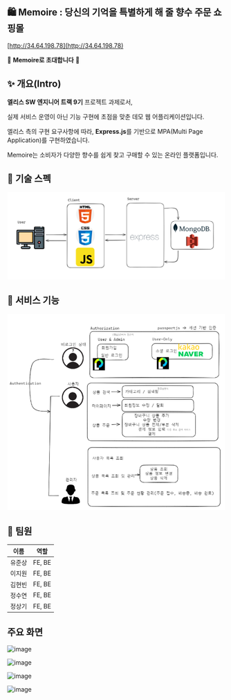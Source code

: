 ## 🛍️ Memoire : 당신의 기억을 특별하게 해 줄 향수 주문 쇼핑몰

[http://34.64.198.78](http://34.64.198.78)

💐 **Memoire로 초대합니다** 💐

## ✨ 개요(Intro)

**엘리스 SW 엔지니어 트랙 9기** 프로젝트 과제로서,

실제 서비스 운영이 아닌 기능 구현에 초점을 맞춘 데모 웹 어플리케이션입니다.

엘리스 측의 구현 요구사항에 따라, **Express.js**를 기반으로 MPA(Multi Page Application)를 구현하였습니다.

Memoire는 소비자가 다양한 향수를 쉽게 찾고 구매할 수 있는 온라인 플랫폼입니다.

## 🔧 기술 스펙

![Untitled](spec-for-readme.png)

## **📝** 서비스 기능

![Untitled](service-for-readme.png)

## 👥 팀원

| 이름   | 역할   |
| ------ | ------ |
| 유준상 | FE, BE |
| 이지원 | FE, BE |
| 김현빈 | FE, BE |
| 정수연 | FE, BE |
| 정상기 | FE, BE |


## 주요 화면
![image](https://github.com/user-attachments/assets/0feff911-0bfd-4b8f-914e-aee1a4f81751)

![image](https://github.com/user-attachments/assets/d41b2d73-f4b3-460f-a985-70f81cedfe70)

![image](https://github.com/user-attachments/assets/cf00cf2d-b787-494c-a990-6f27f9cba03a)

![image](https://github.com/user-attachments/assets/af8d481d-caee-4b8e-b2ae-0a125f4d9d77)

